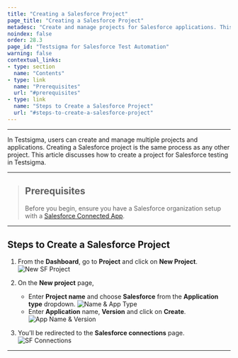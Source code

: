 ```yaml
---
title: "Creating a Salesforce Project"
page_title: "Creating a Salesforce Project"
metadesc: "Create and manage projects for Salesforce applications. This article discusses how to create a project for Salesforce testing in Testsigma."
noindex: false
order: 28.3
page_id: "Testsigma for Salesforce Test Automation"
warning: false
contextual_links:
- type: section
  name: "Contents"
- type: link
  name: "Prerequisites"
  url: "#prerequisites"
- type: link
  name: "Steps to Create a Salesforce Project"
  url: "#steps-to-create-a-salesforce-project"
---
```


---


In Testsigma, users can create and manage multiple projects and applications. Creating a Salesforce project is the same process as any other project. This article discusses how to create a project for Salesforce testing in Testsigma.


---

> ## **Prerequisites**
> 
> Before you begin, ensure you have a Salesforce organization setup with a [Salesforce Connected App](https://testsigma.com/docs/salesforce-testing/connected-app/).

---

## **Steps to Create a Salesforce Project**

1. From the **Dashboard**, go to **Project** and click on **New Project**.
![New SF Project](https://s3.amazonaws.com/static-docs.testsigma.com/new_images/projects/applications/sfpccnp.png)

2. On the **New project** page, 
    - Enter **Project name** and choose **Salesforce** from the **Application type** dropdown. 
      ![Name & App Type](https://s3.amazonaws.com/static-docs.testsigma.com/new_images/projects/applications/sfnpc.png)
    - Enter **Application** name, **Version** and click on **Create**.
      ![App Name & Version](https://s3.amazonaws.com/static-docs.testsigma.com/new_images/projects/applications/sfpccoc.png)

3. You’ll be redirected to the **Salesforce connections** page. 
![SF Connections](https://s3.amazonaws.com/static-docs.testsigma.com/new_images/projects/applications/sfprtsfc.png)


---